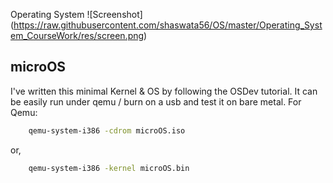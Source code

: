 Operating System
![Screenshot] (https://raw.githubusercontent.com/shaswata56/OS/master/Operating_System_CourseWork/res/screen.png)
## microOS
I've written this minimal Kernel & OS by following the OSDev tutorial.
It can be easily run under qemu / burn on a usb and test it on bare metal.
For Qemu:

```sh
    qemu-system-i386 -cdrom microOS.iso
```

or,

```sh
    qemu-system-i386 -kernel microOS.bin
```
